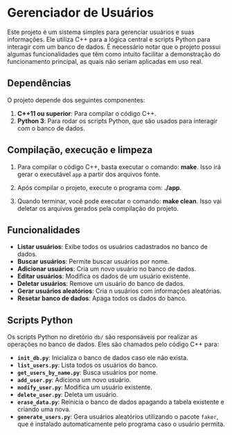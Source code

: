 # Gerenciador de Usuários

Este projeto é um sistema simples para gerenciar usuários e suas informações. Ele utiliza C++ para a lógica central e scripts Python para interagir com um banco de dados. É necessário notar que o projeto possui algumas funcionalidades que têm como intuito facilitar a demonstração do funcionamento principal, as quais não seriam aplicadas em uso real.

## Dependências

O projeto depende dos seguintes componentes:

1. **C++11 ou superior**: Para compilar o código C++.
2. **Python 3**: Para rodar os scripts Python, que são usados para interagir com o banco de dados.

## Compilação, execução e limpeza

1. Para compilar o código C++, basta executar o comando: **make**. Isso irá gerar o executável `app` a partir dos arquivos fonte.

2. Após compilar o projeto, execute o programa com: **./app**.

3. Quando terminar, você pode executar o comando: **make clean**. Isso vai deletar os arquivos gerados pela compilação do projeto.

## Funcionalidades

-   **Listar usuários**: Exibe todos os usuários cadastrados no banco de dados.
-   **Buscar usuários**: Permite buscar usuários por nome.
-   **Adicionar usuários**: Cria um novo usuário no banco de dados.
-   **Editar usuários**: Modifica os dados de um usuário existente.
-   **Deletar usuários**: Remove um usuário do banco de dados.
-   **Gerar usuários aleatórios**: Cria n usuários com informações aleatórias.
-   **Resetar banco de dados**: Apaga todos os dados do banco.

## Scripts Python

Os scripts Python no diretório `db/` são responsáveis por realizar as operações no banco de dados. Eles são chamados pelo código C++ para:

-   **`init_db.py`**: Inicializa o banco de dados caso ele não exista.
-   **`list_users.py`**: Lista todos os usuários do banco.
-   **`get_users_by_name.py`**: Busca usuários por nome.
-   **`add_user.py`**: Adiciona um novo usuário.
-   **`modify_user.py`**: Modifica um usuário existente.
-   **`delete_user.py`**: Deleta um usuário.
-   **`erase_data.py`**: Reinicia o banco de dados apagando a tabela existente e criando uma nova.
-   **`generate_users.py`**: Gera usuários aleatórios utilizando o pacote `faker`, que é instalado automaticamente pelo programa caso o usuário permita.
